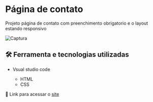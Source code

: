 # Página de contato

Projeto página de contato com preenchimento obrigatorio e o layout estando responsivo

![Captura](https://github.com/JoaoVitor2004/pagina-de-contato/assets/143558833/2e03ae48-bfa2-4ade-ba57-1da95f3f73e3)

## 🛠 Ferramenta e tecnologias utilizadas

- Vsual studio code
  
  - HTML
  - CSS

 <p>🔗 Link para acessar o <a href='https://joaovitor2004.github.io/pagina-de-contato/'>site</a></p>
